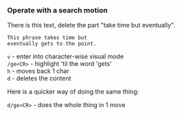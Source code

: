 ### Operate with a search motion

There is this text, delete the part "take time but eventually".

```
This phrase takes time but
eventually gets to the point.
```

`v` - enter into character-wise visual mode  
`/ge<CR>` - highlight 'til the word 'gets'  
`h` - moves back 1 char  
`d` - deletes the content  

Here is a quicker way of doing the same thing:

`d/ge<CR>` - does the whole thing in 1 move
